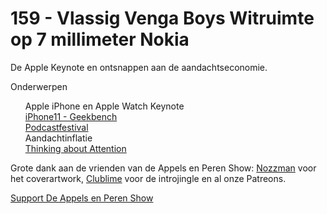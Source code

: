 # 159 - Vlassig Venga Boys Witruimte op 7 millimeter Nokia

<p>De Apple Keynote en ontsnappen aan de aandachtseconomie.</p>

<p>Onderwerpen<br />
<ul>Apple iPhone en Apple Watch Keynote<br />
<a href="https://browser.geekbench.com/v4/cpu/search?dir=desc&amp;q=iphone11&amp;sort=score">iPhone11 - Geekbench</a><br />
<a href="http://www.podcastnetwerk.nl/festival">Podcastfestival</a><br />
Aandachtinflatie<br />
<a href="http://www.cgpgrey.com/blog/cyclops">Thinking about Attention</a><br />
</ul><p>Grote dank aan de vrienden van de Appels en Peren Show: <a href="http://www.nozzman.com/">Nozzman</a> voor het coverartwork, <a href="http://twitter.com/#!/clublime">Clublime</a> voor de introjingle en al onze Patreons.</p></p><p><a href="https://www.patreon.com/appelsenperenshow" rel="payment">Support De Appels en Peren Show</a></p>